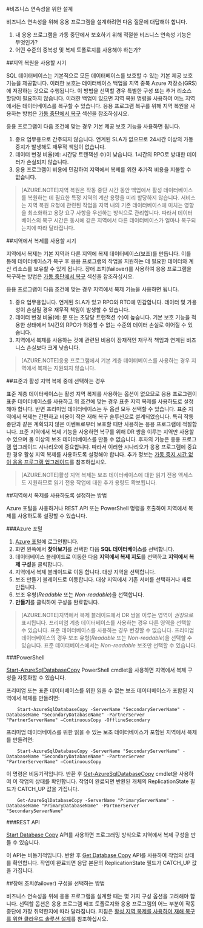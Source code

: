 <properties 
   pageTitle="비즈니스 연속성을 위한 SQL 데이터베이스 설계" 
   description="이 섹션에서 설명하는 선택 지침은 어떤 BCDR 기능을 사용해야 하며 그 시기는 언제인지 선택하기 위한 것입니다. 여기에는 SQL DB를 사용할 때 자동으로 얻게 되는 기능도 포함됩니다."
   services="sql-database" 
   documentationCenter="" 
   authors="elfisher" 
   manager="jeffreyg" 
   editor="monicar"/>

<tags
   ms.service="sql-database"
   ms.devlang="NA"
   ms.topic="article"
   ms.tgt_pltfrm="NA"
   ms.workload="data-management" 
   ms.date="04/13/2015"
   ms.author="elfish"/>

#비즈니스 연속성을 위한 설계

비즈니스 연속성을 위해 응용 프로그램을 설계하려면 다음 질문에 대답해야 합니다.

1. 내 응용 프로그램을 가동 중단에서 보호하기 위해 적절한 비즈니스 연속성 기능은 무엇인가?
2. 어떤 수준의 중복성 및 복제 토폴로지를 사용해야 하는가?

##지역 복원을 사용할 시기

SQL 데이터베이스는 기본적으로 모든 데이터베이스를 보호할 수 있는 기본 제공 보호 기능을 제공합니다. 이러한 보호는 데이터베이스 백업을 지역 중복 Azure 저장소(GRS)에 저장하는 것으로 수행됩니다. 이 방법을 선택할 경우 특별한 구성 또는 추거 리소스 할당이 필요하지 않습니다. 이러한 백업이 있으면 지역 복원 명령을 사용하여 어느 지역에서든 데이터베이스를 복구할 수 있습니다. 응용 프로그램 복구를 위해 지역 복원을 사용하는 방법은 [가동 중단에서 복구](sql-database-disaster-recovery.md) 섹션을 참조하십시오.

응용 프로그램이 다음 조건에 맞는 경우 기본 제공 보호 기능을 사용하면 됩니다.

1. 중요 업무용으로 간주되지 않습니다. 연계된 SLA가 없으므로 24시간 이상의 가동 중지가 발생해도 재무적 책임이 없습니다.
2. 데이터 변경 비율(예: 시간당 트랜잭션 수)이 낮습니다. 1시간의 RPO로 방대한 데이터가 손실되지 않습니다.
3. 응용 프로그램이 비용에 민감하여 지역에서 복제를 위한 추가적 비용을 지불할 수 없습니다. 

> [AZURE.NOTE]지역 복원은 작동 중단 시간 동안 백업에서 활성 데이터베이스를 복원하는 데 필요한 특정 지역의 계산 용량을 미리 할당하지 않습니다. 서비스는 지역 복원 요청에 관련된 작업을 지역 내의 기존 데이터베이스에 미치는 영향을 최소화하고 용량 요구 사항을 우선하는 방식으로 관리합니다. 따라서 데이터베이스의 복구 시간은 동시에 같은 지역에서 다른 데이터베이스가 얼마나 복구되는지에 따라 달라집니다.

##지역에서 복제를 사용할 시기

지역에서 복제는 기본 지역과 다른 지역에 복제 데이터베이스(보조)를 만듭니다. 이를 통해 데이터베이스가 복구 후 응용 프로그램의 작업을 지원하는 데 필요한 데이터와 계산 리소스를 보유할 수 있게 됩니다. 장애 조치(failover)를 사용하여 응용 프로그램을 복구하는 방법은 [가동 중단에서 복구](sql-database-disaster-recovery.md) 섹션을 참조하십시오.

응용 프로그램이 다음 조건에 맞는 경우 지역에서 복제 기능을 사용하면 됩니다.

1. 중요 업무용입니다. 연계된 SLA가 있고 RPO와 RTO에 민감합니다. 데이터 및 가용성이 손실될 경우 재무적 책임이 발생할 수 있습니다. 
2. 데이터 변경 비율(예: 분 또는 초당당 트랜잭션 수)이 높습니다. 기본 보호 기능을 적용한 상태에서 1시간의 RPO가 허용할 수 없는 수준의 데이터 손실로 이어질 수 있습니다.
3. 지역에서 복제를 사용하는 것에 관련된 비용이 잠재적인 재무적 책임과 연계된 비즈니스 손실보다 크게 낮습니다.

> [AZURE.NOTE]응용 프로그램에서 기본 계층 데이터베이스를 사용하는 경우 지역에서 복제는 지원되지 않습니다.

##표준과  활성 지역 복제 중에 선택하는 경우

표준 계층 데이터베이스는 활성 지역 복제를 사용하는 옵션이 없으므로 응용 프로그램이 표준 데이터베이스를 사용하고 위 조건에 맞는 경우 표준 지역 복제를 사용하도로 설정해야 합니다. 반면 프리미엄 데이터베이스는 두 옵션 모두 선택할 수 있습니다. 표준 지역에서 복제는 간편하고 비용이 적은 재해 복구 솔루션으로 설계되었습니다. 특히 작동 중단과 같은 계획되지 않은 이벤트로부터 보호할 때만 사용하는 응용 프로그램에 적절합니다. 표준 지역에서 복제 기능을 사용하면 복구를 위해 DR 쌍을 이루는 지역만 사용할 수 있으며 둘 이상의 보조 데이터베이스를 만들 수 없습니다. 후자의 기능은 응용 프로그램 업그레이드 시나리오에 중요합니다. 따라서 이러한 시나리오가 응용 프로그램에 중요한 경우 활성 지역 복제를 사용하도록 설정해야 합니다. 추가 정보는 [가동 중지 시간 없이 응용 프로그램 업그레이드](sql-database-business-continuity-application-upgrade.md)를 참조하십시오.

> [AZURE.NOTE]활성 지역 복제는 보조 데이터베이스에 대한 읽기 전용 액세스도 지원하므로 읽기 전용 작업에 대한 추가 용량도 확보됩니다.

##지역에서 복제를 사용하도록 설정하는 방법

Azure 포털을 사용하거나 REST API 또는 PowerShell 명령을 호출하여 지역에서 복제를 사용하도록 설정할 수 있습니다.

###Azure 포털

1. [Azure 포털](https://portal.Azure.com)에 로그인합니다.
2. 화면 왼쪽에서 **찾아보기**를 선택한 다음 **SQL 데이터베이스**를 선택합니다.
3. 데이터베이스 블레이드로 이동한 다음 **지역에서 복제 지도**를 선택하고 **지역에서 복제 구성**을 클릭합니다.
4. 지역에서 복제 블레이드로 이동 합니다. 대상 지역을 선택합니다. 
5. 보조 만들기 블레이드로 이동합니다. 대상 지역에서 기존 서버를 선택하거나 새로 만듭니다.
6. 보조 유형(*Readable* 또는 *Non-readable*)을 선택합니다.
7. **만들기**를 클릭하여 구성을 완료합니다.

> [AZURE.NOTE]지역에서 복제 블레이드에서 DR 쌍을 이루는 영역이 *권장*으로 표시됩니다. 프리미엄 계층 데이터베이스를 사용하는 경우 다른 영역을 선택할 수 있습니다. 표준 데이터베이스를 사용하는 경우 변경할 수 없습니다. 프리미엄 데이터베이스의 경우 보조 유형(*Readable* 또는 *Non-readable*)을 선택할 수 있습니다. 표준 데이터베이스에서는 *Non-readable* 보조만 선택할 수 있습니다.
 
###PowerShell

[Start-AzureSqlDatabaseCopy](https://msdn.microsoft.com/library/dn720220.aspx) PowerShell cmdlet을 사용하면 지역에서 복제 구성을 자동화할 수 있습니다.

프리미엄 또는 표준 데이터베이스를 위한 읽을 수 없는 보조 데이터베이스가 포함된 지역에서 복제를 만들려면:
		
		Start-AzureSqlDatabaseCopy -ServerName "SecondaryServerName" -DatabaseName "SecondaryDatabaseName" -PartnerServer "PartnerServerName" –ContinuousCopy -OfflineSecondary
프리미엄 데이터베이스를 위한 읽을 수 있는 보조 데이터베이스가 포함된 지역에서 복제를 만들려면:

		Start-AzureSqlDatabaseCopy -ServerName "SecondaryServerName" -DatabaseName "SecondaryDatabaseName" -PartnerServer "PartnerServerName" –ContinuousCopy
		 
이 명령은 비동기적입니다. 반환 후 [Get-AzureSqlDatabaseCopy](https://msdn.microsoft.com/library/dn720235.aspx) cmdlet을 사용하여 이 작업의 상태를 확인합니다. 작업이 완료되면 반환된 개체의 ReplicationState 필드가 CATCH_UP 값을 가집니다.

		Get-AzureSqlDatabaseCopy -ServerName "PrimaryServerName" -DatabaseName "PrimaryDatabaseName" -PartnerServer "SecondaryServerName"


###REST API 

[Start Database Copy](https://msdn.microsoft.com/library/azure/dn509576.aspx) API를 사용하면 프로그래밍 방식으로 지역에서 복제 구성을 만들 수 있습니다.

이 API는 비동기적입니다. 반환 후 [Get Database Copy](https://msdn.microsoft.com/library/azure/dn509570.aspx) API를 사용하여 작업의 상태를 확인합니다. 작업이 완료되면 응답 본문의 ReplicationState 필드가 CATCH_UP 값을 가집니다.


##장애 조치(failover) 구성을 선택하는 방법 

비즈니스 연속성을 위해 응용 프로그램을 설계할 때는 몇 가지 구성 옵션을 고려해야 합니다. 선택할 옵션은 응용 프로그램 배포 토폴로지와 응용 프로그램의 어느 부분이 작동 중단에 가장 취약한지에 따라 달라집니다. 지침은 [활성 지역 복제를 사용하여 재해 복구를 위한 클라우드 솔루션 설계](https://msdn.microsoft.com/library/azure/dn741328.aspx)를 참조하십시오.

<!---HONumber=58--> 